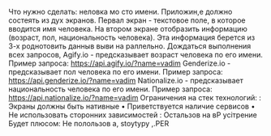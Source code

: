 Что нужно сделать:
неловка мо сто имени. Приложин,е должно состеять из дух экранов. Первал экран - текстовое поле, в которое вводится имя человека. На втором экране отобразить информацию (возраст, пол, национальность человека). Эта информация берется из 3-х роднотовить данныв выви на раллельно. Дождаться выполнения всех запросов,
Agify.io - предсказывает возраст человека по его имени.
Пример запроса:
https://api.agify.io/?name=vadim
Genderize.io - предсказывает пол человека по его имени.
Пример запроса:
https://api.genderize.io/?name=vadim
Nationalize.io - предсказывает национальность человека по его имени.
Пример запроса:
https://api.nationalize.io/?name=vadim
Ограничения на стек технологий:
: Экраны должны быть нативные
• Приветствуется наличие сервисов
• Не использовать сторонних зависимостей
: Остальзов на вР усітрение
Будет плюсом:
Не полользов а, stoytypy ,.PER

